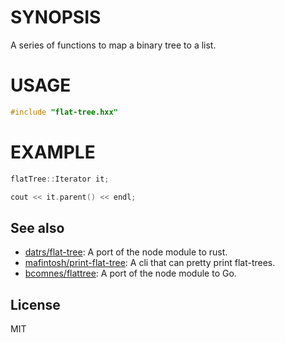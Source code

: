 # SYNOPSIS
A series of functions to map a binary tree to a list.

# USAGE

```cpp
#include "flat-tree.hxx"
```

# EXAMPLE
```cpp
flatTree::Iterator it;

cout << it.parent() << endl;
```

## See also

- [datrs/flat-tree][rs]: A port of the node module to rust.
- [mafintosh/print-flat-tree][print]: A cli that can pretty print flat-trees.
- [bcomnes/flattree][ftg]: A port of the node module to Go.

## License

MIT

[print]: https://github.com/mafintosh/print-flat-tree
[rs]: https://github.com/datrs/flat-tree
[ftg]: https://github.com/bcomnes/flattree
